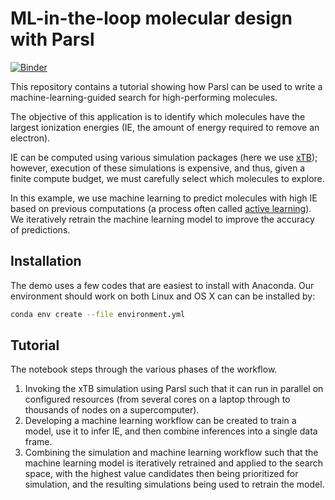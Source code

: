 # ML-in-the-loop molecular design with Parsl

[![Binder](http://mybinder.org/badge.svg)]([http://mybinder.org/v2/gh/binder-examples/r_with_python/master?urlpath=lab](https://mybinder.org/v2/gh/Parsl/parsl-tutorial/master))

This repository contains a tutorial showing how Parsl can be used to write a machine-learning-guided search for high-performing molecules.

The objective of this application is to identify which molecules have the largest ionization energies (IE, the amount of energy required to remove an electron). 

IE can be computed using various simulation packages (here we use [xTB](https://xtb-docs.readthedocs.io/en/latest/contents.html)); however, execution of these simulations is expensive, and thus, given a finite compute budget, we must carefully select which molecules to explore. 

In this example, we use machine learning to predict molecules with high IE based on previous computations (a process often called [active learning](https://pubs.acs.org/doi/abs/10.1021/acs.chemmater.0c00768)). We iteratively retrain the machine learning model to improve the accuracy of predictions. 

## Installation

The demo uses a few codes that are easiest to install with Anaconda. Our environment should work on both Linux and OS X can can be installed by:

```bash
conda env create --file environment.yml
```


## Tutorial

The notebook steps through the various phases of the workflow. 
1. Invoking the xTB simulation using Parsl such that it can run in parallel on configured resources (from several cores on a laptop through to thousands of nodes on a supercomputer). 
2. Developing a machine learning workflow can be created to train a model, use it to infer IE, and then combine inferences into a single data frame.
3. Combining the simulation and machine learning workflow such that the machine learning model is iteratively retrained and applied to the search space, with the highest value candidates then being prioritized for simulation, and the resulting simulations being used to retrain the model.
